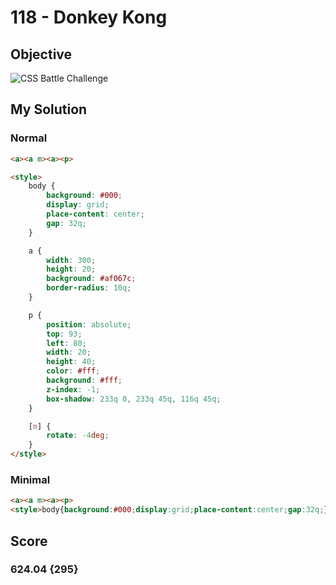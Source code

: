 # 118 - Donkey Kong

## Objective

![CSS Battle Challenge](https://cssbattle.dev/targets/118.png)

## My Solution

### Normal

```html
<a><a m><a><p>

<style>
	body {
		background: #000;
		display: grid;
		place-content: center;
		gap: 32q;
	}

	a {
		width: 300;
		height: 20;
		background: #af067c;
		border-radius: 10q;
	}

	p {
		position: absolute;
		top: 93;
		left: 80;
		width: 20;
		height: 40;
		color: #fff;
		background: #fff;
		z-index: -1;
		box-shadow: 233q 0, 233q 45q, 116q 45q;
	}

	[m] {
		rotate: -4deg;
	}
</style>
```

### Minimal

```html
<a><a m><a><p>
<style>body{background:#000;display:grid;place-content:center;gap:32q;}a{width:300;height:20;background:#AF067C;border-radius:10q;}p{position:absolute;top:93;left:80;width:20;height:40;color:#fff;background: #fff;z-index:-1;box-shadow:233q 0,233q 45q,116q 45q;}[m]{rotate:-4deg;
```

## Score

### 624.04 {295}
